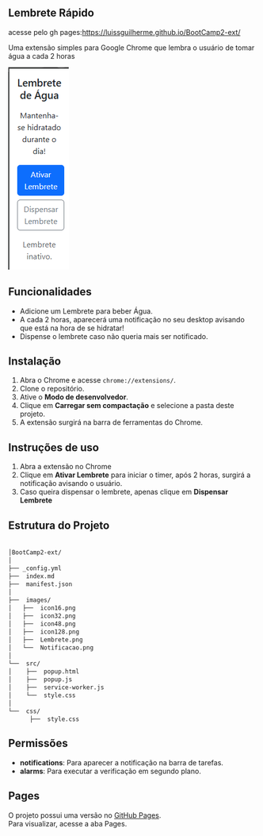 ## Lembrete Rápido
acesse pelo gh pages:https://luissguilherme.github.io/BootCamp2-ext/


Uma extensão simples para Google Chrome que lembra o usuário de tomar água a cada 2 horas

<img alt="image" src="images/Lembrete.png" />


## Funcionalidades

- Adicione um Lembrete para beber Água.
- A cada 2 horas, aparecerá uma notificação no seu desktop avisando que está na hora de se hidratar!
- Dispense o lembrete caso não queria mais ser notificado.


## Instalação

1. Abra o Chrome e acesse `chrome://extensions/`.
2. Clone o repositório.
3. Ative o **Modo de desenvolvedor**.
4. Clique em **Carregar sem compactação** e selecione a pasta deste projeto.
5. A extensão surgirá na barra de ferramentas do Chrome.

## Instruções de uso

1. Abra a extensão no Chrome
2. Clique em **Ativar Lembrete** para iniciar o timer, após 2 horas, surgirá a notificação avisando o usuário.
3. Caso queira dispensar o lembrete, apenas clique em **Dispensar Lembrete**


## Estrutura do Projeto

```

│BootCamp2-ext/
│
├── _config.yml
├──  index.md
├──  manifest.json
│
├──  images/
│   ├──  icon16.png
│   ├──  icon32.png
│   ├──  icon48.png
│   ├──  icon128.png
│   ├──  Lembrete.png
│   └──  Notificacao.png
│
└──  src/
│    ├──  popup.html
│    ├──  popup.js
│    ├──  service-worker.js
│    └──  style.css
│
└──  css/
      ├──  style.css
```

## Permissões

- **notifications**: Para aparecer a notificação na barra de tarefas.
- **alarms**: Para executar a verificação em segundo plano.

## Pages

O projeto possui uma versão no [GitHub Pages](src/index.md).  
Para visualizar, acesse a aba Pages.